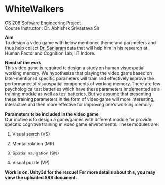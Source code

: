 # WhiteWalkers

CS 208 Software Engineering Project</br>
Course Instructor : Dr. Abhishek Srivastava Sir

<b>Aim</b><br>
To design a video game with below mentioned theme and parameters and thus help collect <a href='http://iiti.ac.in/people/~sanjrampk/'>Dr. Sanjaram</a> data that will help him in his research at Human Factor and Cognition Lab, IIT Indore.
<br>

<b>Need of the work</b></br>
This video game is required to design a study on human visuospatial working memory. We hypothesize that playing the video game based on later-mentioned specific parameters will train and effectively improve the performance of visuospatial components of working memory. There are few psychological test batteries which have these parameters implemented as a training module as well as test batteries. But we assume that presenting these training parameters in the form of video game will more interesting, interactive and then more effective for improving one’s working memory.

<b>Parameters to be included in the video game: </b></br>
Our motive is to design a game/games with different module for provide specific cognitive training in video game environments.
These modules are:

1. Visual search (VS)

2. Mental rotation (MR)

3. Spatial navigation (SN)

4. Visual puzzle (VP)

<b>Work is on. Unity3d for the rescue! For more details about this, you may view the uploaded SRS document. </b>
